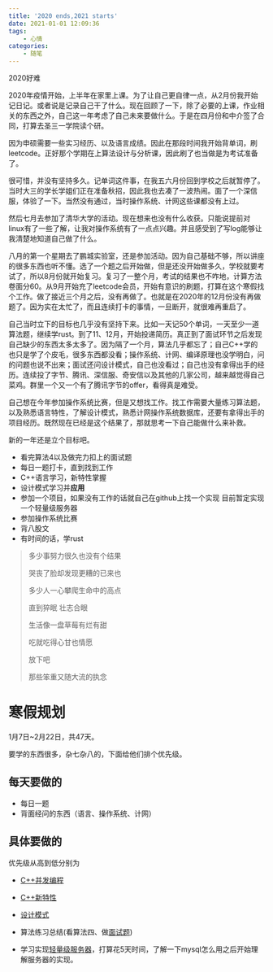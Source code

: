 ```yaml
---
title: '2020 ends,2021 starts'
date: 2021-01-01 12:09:36
tags: 
	- 心情
categories: 
	- 随笔
---
```


2020好难

<!--more-->

2020年疫情开始，上半年在家里上课。为了让自己更自律一点，从2月份我开始记日记。或者说是记录自己干了什么。现在回顾了一下，除了必要的上课，作业相关的东西之外，自己这一年考虑了自己未来要做什么。于是在四月份和中介签了合同，打算去圣三一学院读个研。

因为申硕需要一些实习经历、以及语言成绩。因此在那段时间我开始背单词，刷leetcode。正好那个学期在上算法设计与分析课，因此刷了也当做是为考试准备了。

很可惜，并没有坚持多久。记单词这件事，在我五六月份回到学校之后就暂停了。当时大三的学长学姐们正在准备秋招，因此我也去凑了一波热闹。面了一个深信服，体验了一下。当然没有通过，当时操作系统、计网这些课都没有上过。

然后七月去参加了清华大学的活动。现在想来也没有什么收获。只能说提前对linux有了一些了解，让我对操作系统有了一点点兴趣。并且感受到了写log能够让我清楚地知道自己做了什么。

八月的第一个星期去了鹏城实验室，还是参加活动。因为自己基础不够，所以讲座的很多东西也听不懂。选了一个题之后开始做，但是还没开始做多久，学校就要考试了，所以8月份就开始复习。复习了一整个月，考试的结果也不咋地，计算方法卷面分60。从9月开始充了leetcode会员，开始有意识的刷题，打算在这个寒假找个工作。做了接近三个月之后，没有再做了。也就是在2020年的12月份没有再做题了。因为实在太忙了，而且连续打卡的事情，一旦断开，就很难再重启了。

自己当时立下的目标也几乎没有坚持下来。比如一天记50个单词，一天至少一道算法题，继续学rust。到了11、12月，开始投递简历。真正到了面试环节之后发现自己缺少的东西太多太多了。因为隔了一个月，算法几乎都忘了；自己C++学的也只是学了个皮毛，很多东西都没看；操作系统、计网、编译原理也没学明白，问的问题也说不出来；面试还问设计模式，自己也没看过；自己也没有拿得出手的经历。连续投了字节、腾讯、深信服、奇安信以及其他的几家公司，越来越觉得自己菜鸡。群里一个又一个有了腾讯字节的offer，看得真是难受。

自己想在今年参加操作系统比赛，但是又想找工作。找工作需要大量练习算法题，以及熟悉语言特性，了解设计模式，熟悉计网操作系统数据库，还要有拿得出手的项目经历。既然现在已经是这个结果了，那就思考一下自己能做什么来补救。

新的一年还是立个目标吧。

- 看完算法4以及做完力扣上的面试题
- 每日一题打卡，直到找到工作
- C++语言学习，新特性掌握
- 设计模式学习并**应用**
- 参加一个项目，如果没有工作的话就自己在github上找一个实现
	目前暂定实现一个轻量级服务器
- 参加操作系统比赛
- 背八股文
- 有时间的话，学rust





> 多少事努力很久也没有个结果
>
> 哭丧了脸却发现更糟的已来也
>
> 多少人一心攀爬生命中的高点
>
> 直到猝眠 壮志合眼
>
> 生活像一盘草莓有烂有甜
>
> 吃就吃得心甘也情愿
>
> 放下吧
>
> 那些笨重又随大流的执念





# 寒假规划

1月7日~2月22日，共47天。

要学的东西很多，杂七杂八的，下面给他们排个优先级。

## 每天要做的

- 每日一题
- 背面经问的东西（语言、操作系统、计网）

## 具体要做的

优先级从高到低分别为

- [C++并发编程](https://downdemo.gitbook.io/cpp-concurrency-in-action-2ed/)  
- [C++新特性](https://changkun.de/modern-cpp/zh-cn/00-preface/)   
- [设计模式](https://design-patterns.readthedocs.io/zh_CN/latest/)   
- 算法练习总结(看算法四、做[面试题](https://leetcode-cn.com/leetbook/detail/top-interview-questions/)) 

- 学习实现[轻量级服务器](https://github.com/qinguoyi/TinyWebServer)，打算花5天时间，了解一下mysql怎么用之后开始理解服务器的实现。

